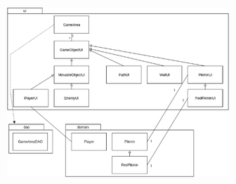 ![Arkkitehtuuriluonnos](https://github.com/JustAGoldeneye/ot-harjoitustyo/blob/master/Documentation/Pikmin_2D_arkkitehtuurisuunnitelma.png "Arkkitehtuuriluonnos") 
